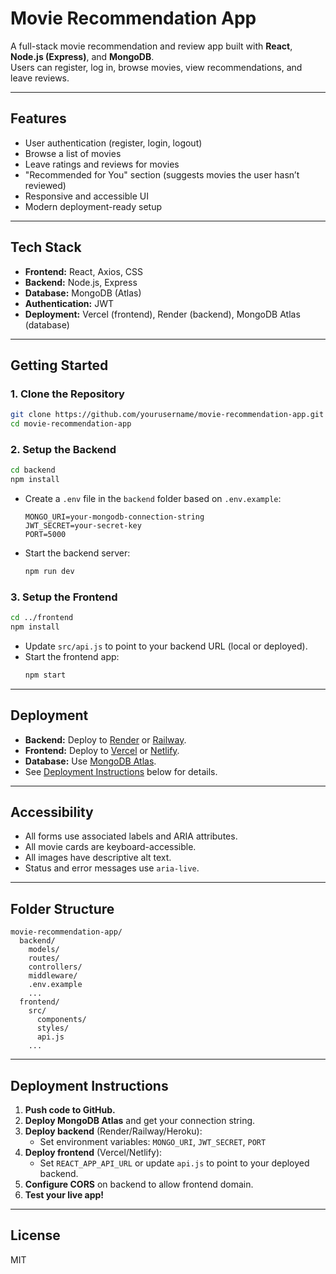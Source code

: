 # Movie Recommendation App

A full-stack movie recommendation and review app built with **React**, **Node.js (Express)**, and **MongoDB**.  
Users can register, log in, browse movies, view recommendations, and leave reviews.

---

## Features

- User authentication (register, login, logout)
- Browse a list of movies
- Leave ratings and reviews for movies
- "Recommended for You" section (suggests movies the user hasn’t reviewed)
- Responsive and accessible UI
- Modern deployment-ready setup

---

## Tech Stack

- **Frontend:** React, Axios, CSS
- **Backend:** Node.js, Express
- **Database:** MongoDB (Atlas)
- **Authentication:** JWT
- **Deployment:** Vercel (frontend), Render (backend), MongoDB Atlas (database)

---

## Getting Started

### 1. Clone the Repository

```bash
git clone https://github.com/yourusername/movie-recommendation-app.git
cd movie-recommendation-app
```

### 2. Setup the Backend

```bash
cd backend
npm install
```

- Create a `.env` file in the `backend` folder based on `.env.example`:
  ```
  MONGO_URI=your-mongodb-connection-string
  JWT_SECRET=your-secret-key
  PORT=5000
  ```
- Start the backend server:
  ```bash
  npm run dev
  ```

### 3. Setup the Frontend

```bash
cd ../frontend
npm install
```

- Update `src/api.js` to point to your backend URL (local or deployed).
- Start the frontend app:
  ```bash
  npm start
  ```

---

## Deployment

- **Backend:** Deploy to [Render](https://render.com/) or [Railway](https://railway.app/).
- **Frontend:** Deploy to [Vercel](https://vercel.com/) or [Netlify](https://netlify.com/).
- **Database:** Use [MongoDB Atlas](https://www.mongodb.com/cloud/atlas).
- See [Deployment Instructions](#deployment-instructions) below for details.

---

## Accessibility

- All forms use associated labels and ARIA attributes.
- All movie cards are keyboard-accessible.
- All images have descriptive alt text.
- Status and error messages use `aria-live`.

---

## Folder Structure

```
movie-recommendation-app/
  backend/
    models/
    routes/
    controllers/
    middleware/
    .env.example
    ...
  frontend/
    src/
      components/
      styles/
      api.js
    ...
```

---

## Deployment Instructions

1. **Push code to GitHub.**
2. **Deploy MongoDB Atlas** and get your connection string.
3. **Deploy backend** (Render/Railway/Heroku):
    - Set environment variables: `MONGO_URI`, `JWT_SECRET`, `PORT`
4. **Deploy frontend** (Vercel/Netlify):
    - Set `REACT_APP_API_URL` or update `api.js` to point to your deployed backend.
5. **Configure CORS** on backend to allow frontend domain.
6. **Test your live app!**

---

## License

MIT
